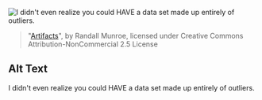 ![I didn't even realize you could HAVE a data set made up entirely of outliers.](https://imgs.xkcd.com/comics/artifacts.png)
> "[Artifacts](https://xkcd.com/1781/)", by Randall Munroe, licensed under Creative Commons Attribution-NonCommercial 2.5 License

## Alt Text
I didn't even realize you could HAVE a data set made up entirely of outliers.

